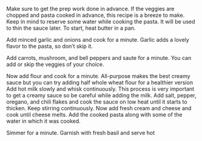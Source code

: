 Make sure to get the prep work done in advance. If the veggies are chopped and pasta cooked in advance, this recipe is a breeze to make. Keep in mind to reserve some water while cooking the pasta. It will be used to thin the sauce later. To start, heat butter in a pan.

Add minced garlic and onions and cook for a minute. Garlic adds a lovely flavor to the pasta, so don’t skip it.

Add carrots, mushroom, and bell peppers and saute for a minute. You can add or skip the veggies of your choice.

Now add flour and cook for a minute. All-purpose makes the best creamy sauce but you can try adding half whole wheat flour for a healthier version
Add hot milk slowly and whisk continuously. This process is very important to get a creamy sauce so be careful while adding the milk.
Add salt, pepper, oregano, and chili flakes and cook the sauce on low heat until it starts to thicken. Keep stirring continuously.
Now add fresh cream and cheese and cook until cheese melts.
Add the cooked pasta along with some of the water in which it was cooked.

Simmer for a minute. Garnish with fresh basil and serve hot